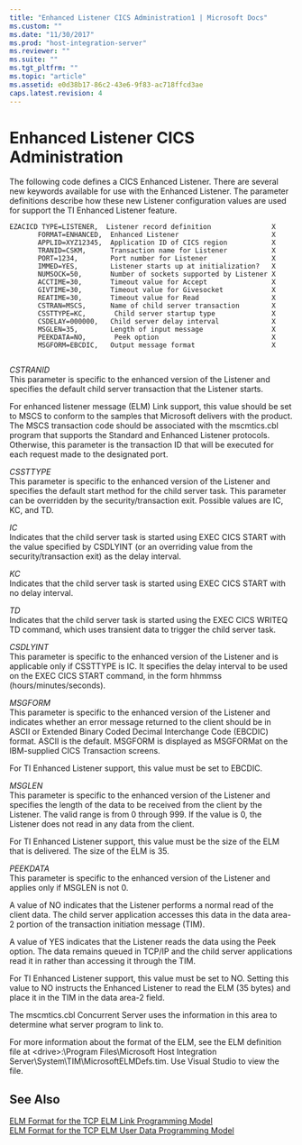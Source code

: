 ```yaml
---
title: "Enhanced Listener CICS Administration1 | Microsoft Docs"
ms.custom: ""
ms.date: "11/30/2017"
ms.prod: "host-integration-server"
ms.reviewer: ""
ms.suite: ""
ms.tgt_pltfrm: ""
ms.topic: "article"
ms.assetid: e0d38b17-86c2-43e6-9f83-ac718ffcd3ae
caps.latest.revision: 4
---
```

# Enhanced Listener CICS Administration
The following code defines a CICS Enhanced Listener. There are several new keywords available for use with the Enhanced Listener. The parameter definitions describe how these new Listener configuration values are used for support the TI Enhanced Listener feature.  
  
```  
EZACICD TYPE=LISTENER,  Listener record definition               X  
       FORMAT=ENHANCED,  Enhanced Listener                       X  
       APPLID=XYZ12345,  Application ID of CICS region           X  
       TRANID=CSKM,      Transaction name for Listener           X  
       PORT=1234,        Port number for Listener                X  
       IMMED=YES,        Listener starts up at initialization?   X  
       NUMSOCK=50,       Number of sockets supported by Listener X  
       ACCTIME=30,       Timeout value for Accept                X  
       GIVTIME=30,       Timeout value for Givesocket            X  
       REATIME=30,       Timeout value for Read                  X  
       CSTRAN=MSCS,      Name of child server transaction        X  
       CSSTTYPE=KC,       Child server startup type              X  
       CSDELAY=000000,   Child server delay interval             X  
       MSGLEN=35,        Length of input message                 X  
       PEEKDATA=NO,       Peek option                            X  
       MSGFORM=EBCDIC,   Output message format                   X  
  
```  
  
 *CSTRANID*  
 This parameter is specific to the enhanced version of the Listener and specifies the default child server transaction that the Listener starts.  
  
 For enhanced listener message (ELM) Link support, this value should be set to MSCS to conform to the samples that Microsoft delivers with the product. The MSCS transaction code should be associated with the mscmtics.cbl program that supports the Standard and Enhanced Listener protocols. Otherwise, this parameter is the transaction ID that will be executed for each request made to the designated port.  
  
 *CSSTTYPE*  
 This parameter is specific to the enhanced version of the Listener and specifies the default start method for the child server task. This parameter can be overridden by the security/transaction exit. Possible values are IC, KC, and TD.  
  
 *IC*  
 Indicates that the child server task is started using EXEC CICS START with the value specified by CSDLYINT (or an overriding value from the security/transaction exit) as the delay interval.  
  
 *KC*  
 Indicates that the child server task is started using EXEC CICS START with no delay interval.  
  
 *TD*  
 Indicates that the child server task is started using the EXEC CICS WRITEQ TD command, which uses transient data to trigger the child server task.  
  
 *CSDLYINT*  
 This parameter is specific to the enhanced version of the Listener and is applicable only if CSSTTYPE is IC. It specifies the delay interval to be used on the EXEC CICS START command, in the form hhmmss (hours/minutes/seconds).  
  
 *MSGFORM*  
 This parameter is specific to the enhanced version of the Listener and indicates whether an error message returned to the client should be in ASCII or Extended Binary Coded Decimal Interchange Code (EBCDIC) format. ASCII is the default. MSGFORM is displayed as MSGFORMat on the IBM-supplied CICS Transaction screens.  
  
 For TI Enhanced Listener support, this value must be set to EBCDIC.  
  
 *MSGLEN*  
 This parameter is specific to the enhanced version of the Listener and specifies the length of the data to be received from the client by the Listener. The valid range is from 0 through 999. If the value is 0, the Listener does not read in any data from the client.  
  
 For TI Enhanced Listener support, this value must be the size of the ELM that is delivered. The size of the ELM is 35.  
  
 *PEEKDATA*  
 This parameter is specific to the enhanced version of the Listener and applies only if MSGLEN is not 0.  
  
 A value of NO indicates that the Listener performs a normal read of the client data. The child server application accesses this data in the data area-2 portion of the transaction initiation message (TIM).  
  
 A value of YES indicates that the Listener reads the data using the Peek option. The data remains queued in TCP/IP and the child server applications read it in rather than accessing it through the TIM.  
  
 For TI Enhanced Listener support, this value must be set to NO. Setting this value to NO instructs the Enhanced Listener to read the ELM (35 bytes) and place it in the TIM in the data area-2 field.  
  
 The mscmtics.cbl Concurrent Server uses the information in this area to determine what server program to link to.  
  
 For more information about the format of the ELM, see the ELM definition file at \<drive>:\Program Files\Microsoft Host Integration Server\System\TIM\MicrosoftELMDefs.tim. Use Visual Studio to view the file.  
  
## See Also  
 [ELM Format for the TCP ELM Link Programming Model](../HIS2010/elm-format-for-the-tcp-elm-link-programming-model2.md)   
 [ELM Format for the TCP ELM User Data Programming Model](../HIS2010/elm-format-for-the-tcp-elm-user-data-programming-model1.md)